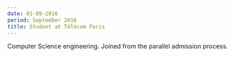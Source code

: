 ```yaml
---
date: 01-09-2016
period: September 2016
title: Student at Télécom Paris
---
```


Computer Science engineering. Joined from the parallel admission process.